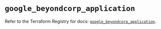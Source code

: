 # `google_beyondcorp_application`

Refer to the Terraform Registry for docs: [`google_beyondcorp_application`](https://registry.terraform.io/providers/hashicorp/google-beta/6.41.0/docs/resources/google_beyondcorp_application).
